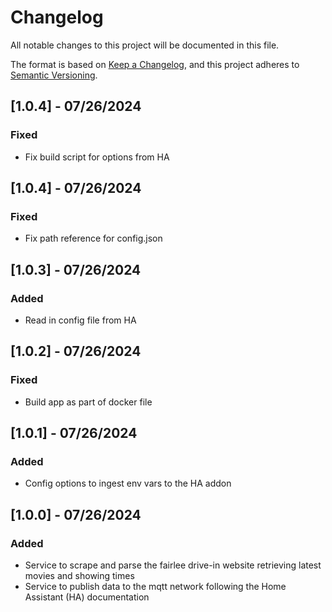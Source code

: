 # Changelog

All notable changes to this project will be documented in this file.

The format is based on [Keep a Changelog](https://keepachangelog.com/en/1.0.0/),
and this project adheres to [Semantic Versioning](https://semver.org/spec/v2.0.0.html).

## [1.0.4] - 07/26/2024

### Fixed

- Fix build script for options from HA

## [1.0.4] - 07/26/2024

### Fixed

- Fix path reference for config.json

## [1.0.3] - 07/26/2024

### Added

- Read in config file from HA

## [1.0.2] - 07/26/2024

### Fixed

- Build app as part of docker file

## [1.0.1] - 07/26/2024

### Added

- Config options to ingest env vars to the HA addon

## [1.0.0] - 07/26/2024

### Added

- Service to scrape and parse the fairlee drive-in website retrieving latest movies and showing times
- Service to publish data to the mqtt network following the Home Assistant (HA) documentation
